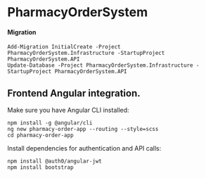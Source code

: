 # PharmacyOrderSystem
#### Migration
```
Add-Migration InitialCreate -Project PharmacyOrderSystem.Infrastructure -StartupProject PharmacyOrderSystem.API
Update-Database -Project PharmacyOrderSystem.Infrastructure -StartupProject PharmacyOrderSystem.API
```

## Frontend Angular integration.
Make sure you have Angular CLI installed:
```
npm install -g @angular/cli
ng new pharmacy-order-app --routing --style=scss
cd pharmacy-order-app
```
Install dependencies for authentication and API calls:
```
npm install @auth0/angular-jwt
npm install bootstrap
```

